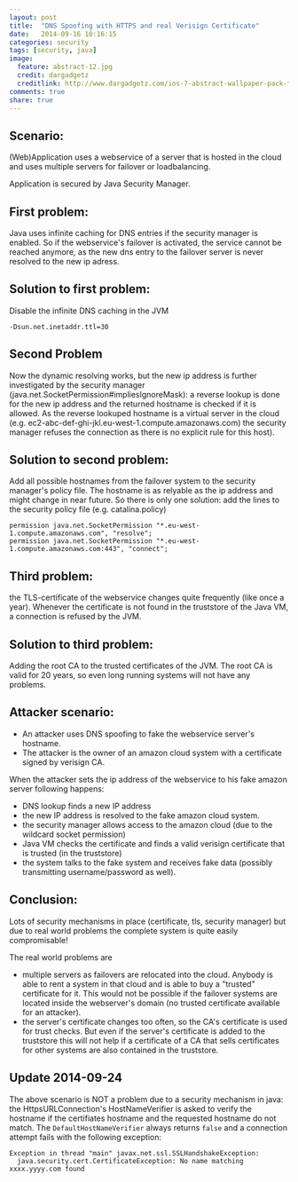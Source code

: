 ```yaml
---
layout: post
title:  "DNS Spoofing with HTTPS and real Verisign Certificate"
date:   2014-09-16 10:16:15
categories: security
tags: [security, java]
image:
  feature: abstract-12.jpg
  credit: dargadgetz
  creditlink: http://www.dargadgetz.com/ios-7-abstract-wallpaper-pack-for-iphone-5-and-ipod-touch-retina/
comments: true
share: true
---
```


## Scenario:

(Web)Application uses a webservice of a server that is hosted in the cloud and uses multiple
servers for failover or loadbalancing.

Application is secured by Java Security Manager.

## First problem:

Java uses infinite caching for DNS entries if the security manager is enabled.
So if the webservice's failover is activated, the service cannot be reached anymore, as the
new dns entry to the failover server is never resolved to the new ip adress.

## Solution to first problem:

Disable the infinite DNS caching in the JVM

```
-Dsun.net.inetaddr.ttl=30
```

## Second Problem

Now the dynamic resolving works, but the new ip address is further investigated by the
security manager (java.net.SocketPermission#impliesIgnoreMask):
a reverse lookup is done for the new ip address and the returned hostname
is checked if it is allowed. As the reverse lookuped hostname is a virtual server in the cloud
(e.g. ec2-abc-def-ghi-jkl.eu-west-1.compute.amazonaws.com) the security manager refuses the
connection as there is no explicit rule for this host).

## Solution to second problem:

Add all possible hostnames from the failover system to the security manager's policy file.
The hostname is as relyable as the ip address and might change in near future. So there is only one
solution: add the lines to the security policy file (e.g. catalina.policy)

~~~
permission java.net.SocketPermission "*.eu-west-1.compute.amazonaws.com", "resolve";
permission java.net.SocketPermission "*.eu-west-1.compute.amazonaws.com:443", "connect";
~~~

## Third problem:

the TLS-certificate of the webservice changes quite frequently (like once a year).
Whenever the certificate is not found in the truststore of the Java VM, a connection is refused
by the JVM.

## Solution to third problem:

Adding the root CA to the trusted certificates of the JVM. The root CA is valid for 20 years, so
even long running systems will not have any problems.

## Attacker scenario:

* An attacker uses DNS spoofing to fake the webservice server's hostname.
* The attacker is the owner of an amazon cloud system with a certificate signed by verisign CA.

When the attacker sets the ip address of the webservice to his fake amazon server following happens:

* DNS lookup finds a new IP address
* the new IP address is resolved to the fake amazon cloud system.
* the security manager allows access to the amazon cloud (due to the wildcard socket permission)
* Java VM checks the certificate and finds a valid verisign certificate that is trusted (in the truststore)
* the system talks to the fake system and receives fake data (possibly transmitting username/password as well).

## Conclusion:

Lots of security mechanisms in place (certificate, tls, security manager) but due to real world
problems the complete system is quite easily compromisable!

The real world problems are
* multiple servers as failovers are relocated into the cloud.
  Anybody is able to rent a system
  in that cloud and is able to buy a "trusted" certificate for it. This would not be possible if the
  failover systems are located inside the webserver's domain (no trusted certificate available for
  an attacker).
* the server's certificate changes too often, so the CA's certificate is used for trust checks.
  But even if the server's certificate is added to the truststore this will not help if
  a certificate of a CA that sells certificates for other systems are also contained in the truststore.

## Update 2014-09-24

The above scenario is NOT a problem due to a security mechanism in java: the HttpsURLConnection's 
HostNameVerifier is asked to verify the hostname if the certifiates hostname and the requested hostname 
do not match. The ```DefaultHostNameVerifier``` always returns ```false``` and a connection attempt fails with the 
following exception:

~~~
Exception in thread "main" javax.net.ssl.SSLHandshakeException: 
  java.security.cert.CertificateException: No name matching xxxx.yyyy.com found
~~~

